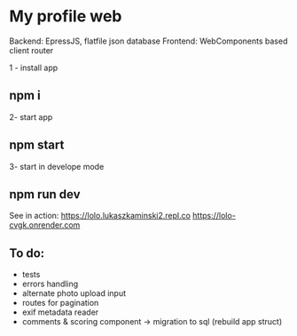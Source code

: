 # My profile web
Backend: EpressJS, flatfile json database
Frontend: WebComponents based client router

1 - install app
## npm i
2- start app
## npm start
3- start in develope mode
## npm run dev

See in action: https://lolo.lukaszkaminski2.repl.co
               https://lolo-cvgk.onrender.com

## To do:
- tests
- errors handling
- alternate photo upload input
- routes for pagination
- exif metadata reader
- comments & scoring component -> migration to sql (rebuild app struct)
